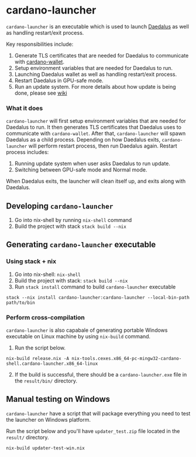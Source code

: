 # cardano-launcher

`cardano-launcher` is an executable which is used to launch
[Daedalus](https://github.com/input-output-hk/daedalus) as well as handling
restart/exit process.

Key responsibilities include:

1. Generate TLS certificates that are needed for Daedalus to communicate with [cardano-wallet](https://github.com/input-output-hk/cardano-wallet).
2. Setup environment variables that are needed for Daedalus to run.
3. Launching Daedalus wallet as well as handling restart/exit process.
4. Restart Daedalus in GPU-safe mode.
4. Run an update system. For more details about how update is being done, please see
[wiki](https://github.com/input-output-hk/cardano-shell/wiki/How-update-is-being-done-in-Cardano)

### What it does

`cardano-launcher` will first setup environment variables that are needed for
Daedalus to run. It then generates TLS certificates that Daedalus uses to
communicate with `cardano-wallet`. After that, `cardano-launcher` will spawn
Daedalus as a child process. Depending on how Daedalus exits, `cardano-launcher`
will perform restart process, then run Daedalus again. Restart process includes:

1. Running update system when user asks Daedalus to run update.
2. Switching between GPU-safe mode and Normal mode.

When Daedalus exits, the launcher will clean itself up, and exits along with
Daedalus.

## Developing `cardano-launcher`

1. Go into nix-shell by running `nix-shell` command
2. Build the project with stack `stack build --nix`

## Generating `cardano-launcher` executable

### Using stack + nix

1. Go into nix-shell: `nix-shell`
2. Build the project with stack: `stack build --nix`
3. Run `stack install` command to build `cardano-launcher` executable

```terminal
stack --nix install cardano-launcher:cardano-launcher --local-bin-path path/to/bin
```

### Perform cross-compilation

`cardano-launcher` is also capabale of generating portable Windows executable 
on Linux machine by using `nix-build` command.

1. Run the script below.

```terminal
nix-build release.nix -A nix-tools.cexes.x86_64-pc-mingw32-cardano-shell.cardano-launcher.x86_64-linux
```

2. If the build is successful, there should be a `cardano-launcher.exe` file in the 
`result/bin/` directory.

## Manual testing on Windows

`cardano-launcher` have a script that will package everything you need to test the
launcher on Windows platform.

Run the script below and you'll have `updater_test.zip` file located in the `result/`
directory.

```terminal
nix-build updater-test-win.nix
```
